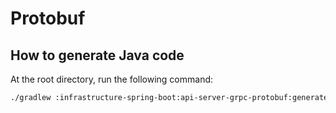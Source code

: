 # Protobuf

## How to generate Java code

At the root directory, run the following command:

```bash
./gradlew :infrastructure-spring-boot:api-server-grpc-protobuf:generateProto
```
